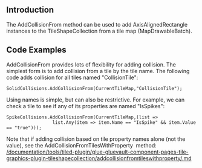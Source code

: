 ## Introduction

The AddCollisionFrom method can be used to add AxisAlignedRectangle instances to the TileShapeCollection from a tile map (MapDrawableBatch).

## Code Examples

AddCollisionFrom provides lots of flexibility for adding collision. The simplest form is to add collision from a tile by the tile name. The following code adds collision for all tiles named "CollisionTile":

``` lang:c#
SolidCollisions.AddCollisionFrom(CurrentTileMap,"CollisionTile");
```

Using names is simple, but can also be restrictive. For example, we can check a tile to see if any of its properties are named "IsSpikes":

``` lang:c#
SpikeCollisions.AddCollisionFrom(CurrentTileMap,(list => 
                 list.Any(item => item.Name == "IsSpike" && item.Value == "true")));
```

Note that if adding collision based on tile property names alone (not the value), see the AddCollisionFromTilesWithProperty  method: [/documentation/tools/tiled-plugin/glue-gluevault-component-pages-tile-graphics-plugin-tileshapecollection/addcollisionfromtileswithproperty/.md](/documentation/tools/tiled-plugin/glue-gluevault-component-pages-tile-graphics-plugin-tileshapecollection/addcollisionfromtileswithproperty/.md)
